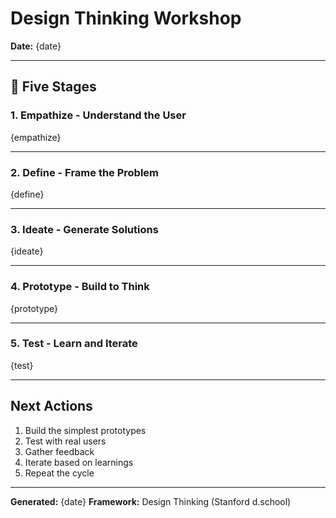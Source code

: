 # Design Thinking Workshop

**Date:** {date}

---

## 🎨 Five Stages

### 1. Empathize - Understand the User

{empathize}

---

### 2. Define - Frame the Problem

{define}

---

### 3. Ideate - Generate Solutions

{ideate}

---

### 4. Prototype - Build to Think

{prototype}

---

### 5. Test - Learn and Iterate

{test}

---

## Next Actions

1. Build the simplest prototypes
2. Test with real users
3. Gather feedback
4. Iterate based on learnings
5. Repeat the cycle

---

**Generated:** {date} **Framework:** Design Thinking (Stanford d.school)
